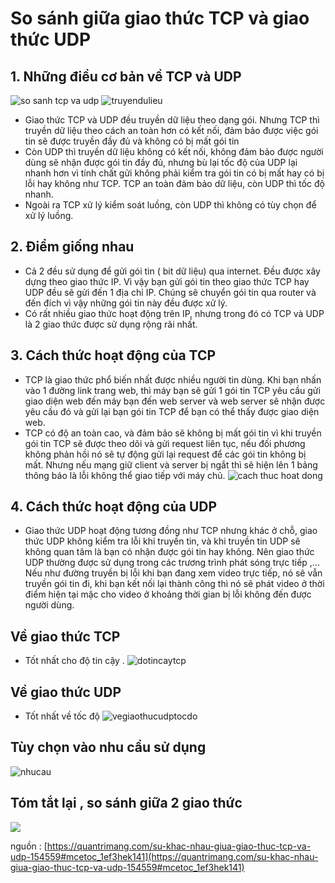 ﻿# So sánh giữa giao thức TCP và giao thức UDP

## 1. Những điều cơ bản về TCP và UDP
![so sanh tcp va udp](https://i.imgur.com/fxC1PQ1.png)
![truyendulieu](https://i.imgur.com/sHRGGTa.png) 
- Giao thức TCP và UDP đều truyền dữ liệu theo dạng gói. Nhưng TCP thì truyền dữ liệu theo cách an toàn hơn có kết nối, đảm bảo được việc gói tin sẽ được truyền đầy đủ và không có bị mất gói tin
- Còn UDP thì truyền dữ liệu không có kết nối, không đảm bảo được người dùng sẽ nhận được gói tin đầy đủ, nhưng bù lại tốc độ của UDP lại nhanh hơn vì tính chất gửi không phải kiểm tra gói tin có bị mất hay có bị lỗi hay không như TCP. TCP an toàn đảm bảo dữ liệu, còn UDP thì tốc độ nhanh.
- Ngoài ra TCP xử lý kiểm soát luồng, còn UDP thì không có tùy chọn để xử lý luồng.
## 2. Điểm giống nhau
- Cả 2 đều sử dụng để gửi gói tin ( bit dữ liệu) qua internet. Đều được xây dựng theo giao thức IP. Vì vậy bạn gửi gói tin theo giao thức TCP hay UDP đều sẽ gửi đến 1 địa chỉ IP. Chúng sẽ chuyển gói tin qua router và đến đích vì vậy những gói tin này đều được xử lý.
- Có rất nhiều giao thức hoạt động trên IP, nhưng trong đó có TCP và UDP là 2 giao thức được sử dụng rộng rãi nhất. 
## 3. Cách thức hoạt động của TCP
- TCP là giao thức phổ biến nhất được nhiều người tin dùng. Khi bạn nhấn vào 1 đường link trang web, thì máy bạn sẽ gửi 1 gói tin TCP yêu cầu gửi giao diện web đến máy bạn  đến web server và web server sẽ nhận được yêu cầu đó và gửi lại bạn gói tin TCP để bạn có thể thấy được giao diện web.
- TCP có độ an toàn cao, và đảm bảo sẽ không bị mất gói tin vì khi truyền gói tin TCP sẽ được theo dõi và gửi request liên tục, nếu đối phương không phản hồi nó sẽ tự động gửi lại request để các gói tin không bị mất. Nhưng nếu mạng giữ client và server bị ngắt thì sẽ hiện lên 1 bảng thông báo là lỗi không thể giao tiếp với máy chủ.
![cach thuc hoat dong](https://i.imgur.com/EpUSVSa.png)
## 4. Cách thức hoạt động của UDP
- Giao thức UDP hoạt động tương đồng như TCP nhưng khác ở chỗ, giao thức UDP không kiểm tra lỗi khi truyền tin, và khi truyền tin UDP sẽ không quan tâm là bạn có nhận được gói tin hay không. Nên giao thức UDP thường được sử dụng trong các trương trình phát sóng trực tiếp ,... Nếu như đường truyền bị lỗi khi bạn đang xem video trực tiếp, nó sẽ vẫn truyền gói tin đi, khi bạn kết nối lại thành công thì nó sẽ phát video ở thời điểm hiện tại mặc cho video ở khoảng thời gian bị lỗi không đến được người dùng. 
## Về giao thức TCP
- Tốt nhất cho độ tin cậy .
![dotincaytcp](https://i.imgur.com/V36k9Jh.png)
## Về giao thức UDP 
- Tốt nhất về tốc độ 
![vegiaothucudptocdo](https://i.imgur.com/D6Key76.png)
## Tùy chọn vào nhu cầu sử dụng
![nhucau](https://i.imgur.com/UtAnWGD.png)
## Tóm tắt lại , so sánh giữa 2 giao thức 
![](https://i.imgur.com/yLzahaK.png)


nguồn : [https://quantrimang.com/su-khac-nhau-giua-giao-thuc-tcp-va-udp-154559#mcetoc_1ef3hek141](https://quantrimang.com/su-khac-nhau-giua-giao-thuc-tcp-va-udp-154559#mcetoc_1ef3hek141)
